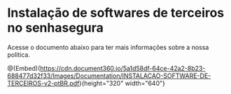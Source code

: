 # Instalação de softwares de terceiros no senhasegura

Acesse o documento abaixo para ter mais informações sobre a nossa política.

@(Embed)(https://cdn.document360.io/5a1d58df-64ce-42a2-8b23-688477d32f33/Images/Documentation/INSTALACAO-SOFTWARE-DE-TERCEIROS-v2-ptBR.pdf){height="320" width="640"}